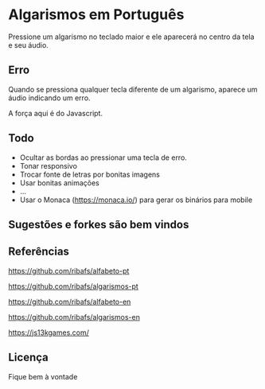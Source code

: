 # Algarismos em Português
Pressione um algarismo no teclado maior e ele aparecerá no centro da tela e seu áudio.

## Erro

Quando se pressiona qualquer tecla diferente de um algarismo, aparece um áudio indicando um erro.

A força aqui é do Javascript.

## Todo

- Ocultar as bordas ao pressionar uma tecla de erro.
- Tonar responsivo
- Trocar fonte de letras por bonitas imagens
- Usar bonitas animações
- ...
- Usar o Monaca (https://monaca.io/) para gerar os binários para mobile

## Sugestões e forkes são bem vindos

## Referências

https://github.com/ribafs/alfabeto-pt

https://github.com/ribafs/algarismos-pt

https://github.com/ribafs/alfabeto-en

https://github.com/ribafs/algarismos-en

https://js13kgames.com/

## Licença

Fique bem à vontade
